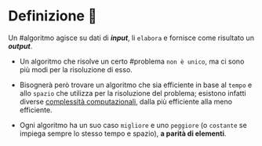 # Definizione 📃
Un #algoritmo agisce su dati di ***input***, li `elabora` e fornisce come risultato un ***output***.
- Un algoritmo che risolve un certo #problema `non è unico`, ma ci sono più modi per la risoluzione di esso.

- Bisognerà però trovare un algoritmo che sia efficiente in base al `tempo` e allo `spazio` che utilizza per la risoluzione del problema; 
esistono infatti diverse [complessità computazionali](obsidian://open?vault=Obsidian%20Vault&file=Algoritmi%20e%20Strutture%20Dati%2F1.%20%F0%9F%A7%91%E2%80%8D%F0%9F%92%BB%20Algoritmi%2F%F0%9F%94%B4%20Limiti%20Asintotici%2FComplessit%C3%A0%20Computazionale), dalla più efficiente alla meno efficiente.

- Ogni algoritmo ha un suo caso `migliore` e uno `peggiore` (o `costante` se impiega sempre lo stesso tempo e spazio), **a parità di elementi**.

